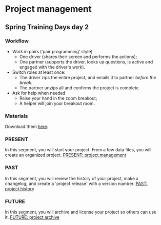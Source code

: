 # Project management

## Spring Training Days day 2


### Workflow
- Work in pairs ('pair programming' style)
  - One driver (shares their screen and performs the actions);
  - One partner (supports the driver, looks up questions, is active and engaged with the driver's work).
- Switch roles at least once:
  - The driver zips the entire project, and emails it to partner *before the break*.
  - The partner unzips all and confirms the project is complete.
- Ask for help when needed
  - Raise your hand in the zoom breakout;
  - A helper will join your breakout room.


### Materials
Download them [here](data/datafiles.zip).

### PRESENT
In this segment, you will start your project. From a few data files, you will create an organized project.
[PRESENT: project management](lessons/project_management.md)

### PAST
In this segment, you will review the history of your project, make a changelog, and create a 'project release' with a version number.
[PAST: project history](lessons/project_history.md)


### FUTURE
In this segment, you will archive and license your project so others can use it.
[FUTURE: project archive](lessons/project_archive.md)

<!--
Testing video embedding:
<iframe width="1280" height="720" src="https://www.youtube.com/embed/vgYS-F8opgE" frameborder="0" allow="accelerometer; autoplay; encrypted-media; gyroscope; picture-in-picture" allowfullscreen></iframe>

Testing video embedding 2:
<iframe width="560" height="315" src="https://www.youtube.com/embed/vgYS-F8opgE" title="YouTube video player" frameborder="0" allow="accelerometer; autoplay; clipboard-write; encrypted-media; gyroscope; picture-in-picture" allowfullscreen></iframe>
-->
